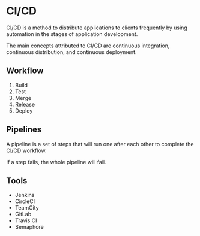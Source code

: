 # CI/CD

CI/CD is a method to distribute applications to clients frequently by using automation in the stages of application development.

The main concepts attributed to CI/CD are continuous integration, continuous distribution, and continuous deployment.

## Workflow

1. Build
2. Test
3. Merge
4. Release
5. Deploy

## Pipelines

A pipeline is a set of steps that will run one after each other to complete the CI/CD workflow.

If a step fails, the whole pipeline will fail.

## Tools

- Jenkins
- CircleCI
- TeamCity
- GitLab
- Travis CI
- Semaphore
